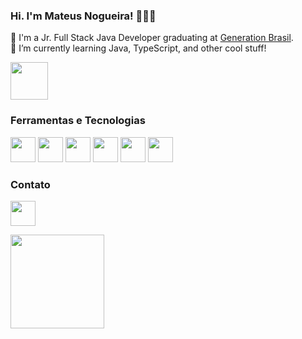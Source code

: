 ### Hi. I'm Mateus Nogueira! 👋:technologist:
🔭 I'm a Jr. Full Stack Java Developer graduating at [Generation Brasil](https://brazil.generation.org/).</br>
🌱 I’m currently learning Java, TypeScript, and other cool stuff!

<img src="https://media.giphy.com/media/9rtpurjbqiqZXbBBet/giphy.gif" width="60" height="60" />

### Ferramentas e Tecnologias

<img src="https://cdn.jsdelivr.net/gh/devicons/devicon/icons/linux/linux-original.svg" width="40" height="40"/> <img src="https://cdn.jsdelivr.net/gh/devicons/devicon/icons/c/c-original.svg" width="40" height="40"/> <img src="https://cdn.jsdelivr.net/gh/devicons/devicon/icons/java/java-original-wordmark.svg" width="40" height="40"/>
<img src="https://cdn.jsdelivr.net/gh/devicons/devicon/icons/jupyter/jupyter-original-wordmark.svg" width="40" height="40"/> <img src="https://cdn.jsdelivr.net/gh/devicons/devicon/icons/python/python-original.svg" width="40" height="40"/> <img src="https://cdn.jsdelivr.net/gh/devicons/devicon/icons/mysql/mysql-original-wordmark.svg" width="40" height="40"/>

### Contato
<a href="https://www.linkedin.com/in/mateus-nogueira-82b43b79" target="_blank"/> <img src="https://cdn.jsdelivr.net/gh/devicons/devicon/icons/linkedin/linkedin-original.svg" width="40" height="40"/>


<div>
<a href="https://github.com/nogran">
<img height="150em" src="https://github-readme-stats.vercel.app/api/top-langs/?username=nogran&layout=compact&langs_count=7&theme=dracula"/>


<!--
**nogran/nogran** is a ✨ _special_ ✨ repository because its `README.md` (this file) appears on your GitHub profile.

Here are some ideas to get you started:

- 🔭 I’m currently working on ...
- 🌱 I’m currently learning ...
- 👯 I’m looking to collaborate on ...
- 🤔 I’m looking for help with ...
- 💬 Ask me about ...
- 📫 How to reach me: ...
- 😄 Pronouns: ...
- ⚡ Fun fact: ...
-->

